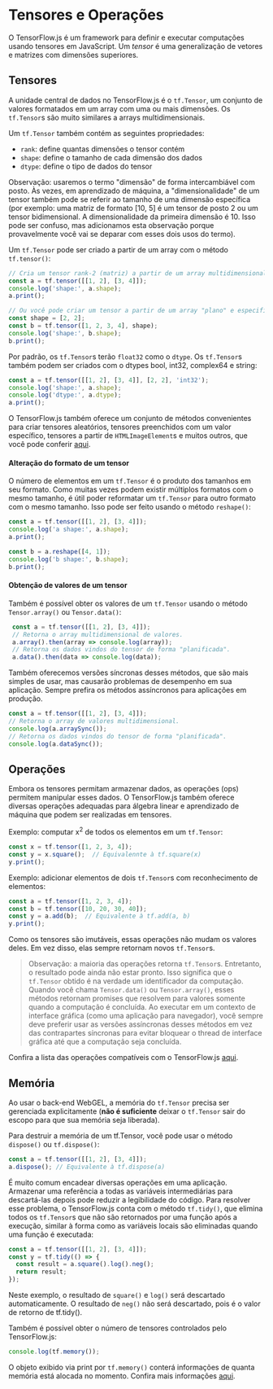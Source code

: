 # Tensores e Operações

O TensorFlow.js é um framework para definir e executar computações usando tensores em JavaScript. Um  *tensor* é uma generalização de vetores e matrizes com dimensões superiores.

## Tensores

A unidade central de dados no TensorFlow.js é o  `tf.Tensor`, um conjunto de valores formatados em um array com uma ou mais dimensões. Os `tf.Tensor`s são muito similares a arrays multidimensionais.

Um `tf.Tensor` também contém as seguintes propriedades:

- `rank`: define quantas dimensões o tensor contém
- `shape`: define o tamanho de cada dimensão dos dados
- `dtype`: define o tipo de dados do tensor

Observação: usaremos o termo "dimensão" de forma intercambiável com posto. Às vezes, em aprendizado de máquina, a "dimensionalidade" de um tensor também pode se referir ao tamanho de uma dimensão específica (por exemplo: uma matriz de formato [10, 5] é um tensor de posto 2 ou um tensor  bidimensional. A dimensionalidade da primeira dimensão é 10. Isso pode ser confuso, mas adicionamos esta observação porque provavelmente você vai se deparar com esses dois usos do termo).

Um `tf.Tensor` pode ser criado a partir de um array com o método `tf.tensor()`:

```js
// Cria um tensor rank-2 (matriz) a partir de um array multidimensional.
const a = tf.tensor([[1, 2], [3, 4]]);
console.log('shape:', a.shape);
a.print();

// Ou você pode criar um tensor a partir de um array "plano" e especificar o formato.
const shape = [2, 2];
const b = tf.tensor([1, 2, 3, 4], shape);
console.log('shape:', b.shape);
b.print();
```

Por padrão, os `tf.Tensor`s terão `float32` como o  `dtype`. Os   `tf.Tensor`s também podem ser criados com o dtypes bool, int32, complex64 e string:

```js
const a = tf.tensor([[1, 2], [3, 4]], [2, 2], 'int32');
console.log('shape:', a.shape);
console.log('dtype:', a.dtype);
a.print();
```

O TensorFlow.js também oferece um conjunto de métodos convenientes para criar tensores aleatórios, tensores preenchidos com um valor específico, tensores a partir de `HTMLImageElement`s e muitos outros, que você pode conferir [aqui](https://js.tensorflow.org/api/latest/#Tensors-Creation).

#### Alteração do formato de um tensor

O número de elementos em um `tf.Tensor` é o produto dos tamanhos em seu formato. Como muitas vezes podem existir múltiplos formatos com o mesmo tamanho, é útil poder reformatar um `tf.Tensor` para outro formato com o mesmo tamanho. Isso pode ser feito usando o método `reshape()`:

```js
const a = tf.tensor([[1, 2], [3, 4]]);
console.log('a shape:', a.shape);
a.print();

const b = a.reshape([4, 1]);
console.log('b shape:', b.shape);
b.print();
```

#### Obtenção de valores de um tensor

Também é possível obter os valores de um `tf.Tensor` usando o método `Tensor.array()` ou `Tensor.data()`:

```js
 const a = tf.tensor([[1, 2], [3, 4]]);
 // Retorna o array multidimensional de valores.
 a.array().then(array => console.log(array));
 // Retorna os dados vindos do tensor de forma "planificada".
 a.data().then(data => console.log(data));
```

Também oferecemos versões síncronas desses métodos, que são mais simples de usar, mas causarão problemas de desempenho em sua aplicação. Sempre prefira os métodos assíncronos para aplicações em produção.

```js
const a = tf.tensor([[1, 2], [3, 4]]);
// Retorna o array de valores multidimensional.
console.log(a.arraySync());
// Retorna os dados vindos do tensor de forma "planificada".
console.log(a.dataSync());
```

## Operações

Embora os tensores permitam armazenar dados, as operações (ops) permitem manipular esses dados. O TensorFlow.js também oferece diversas operações adequadas para álgebra linear e aprendizado de máquina que podem ser realizadas em tensores.

Exemplo: computar x<sup>2</sup> de todos os elementos em um `tf.Tensor`:

```js
const x = tf.tensor([1, 2, 3, 4]);
const y = x.square();  // Equivalennte à tf.square(x)
y.print();
```

Exemplo: adicionar elementos de dois `tf.Tensor`s com reconhecimento de elementos:

```js
const a = tf.tensor([1, 2, 3, 4]);
const b = tf.tensor([10, 20, 30, 40]);
const y = a.add(b);  // Equivalente à tf.add(a, b)
y.print();
```

Como os tensores são imutáveis, essas operações não mudam os valores deles. Em vez disso, elas sempre retornam novos `tf.Tensor`s.

> Observação: a maioria das operações retorna  `tf.Tensor`s. Entretanto, o resultado pode ainda não estar pronto. Isso significa que o `tf.Tensor` obtido é na verdade um identificador da computação. Quando você chama `Tensor.data()` ou `Tensor.array()`, esses métodos retornam promises que resolvem para valores somente quando a computação é concluída. Ao executar em um contexto de interface gráfica (como uma aplicação para navegador), você sempre deve preferir usar as versões assíncronas desses métodos em vez das contrapartes síncronas para evitar bloquear o thread de interface gráfica até que a computação seja concluída.

Confira a lista das operações compatíveis com o TensorFlow.js [aqui](https://js.tensorflow.org/api/latest/#Operations).

## Memória

Ao usar o back-end WebGEL, a memória do `tf.Tensor` precisa ser gerenciada explicitamente (**não é suficiente** deixar o `tf.Tensor` sair do escopo para que sua memória seja liberada).

Para destruir a memória de um tf.Tensor, você pode usar o método `dispose()` ou `tf.dispose()`:

```js
const a = tf.tensor([[1, 2], [3, 4]]);
a.dispose(); // Equivalente à tf.dispose(a)
```

É muito comum encadear diversas operações em uma aplicação. Armazenar uma referência a todas as variáveis intermediárias para descartá-las depois pode reduzir a legibilidade do código. Para resolver esse problema, o TensorFlow.js conta com o método   `tf.tidy()`, que elimina todos os `tf.Tensor`s que não são retornados por uma função após a execução, similar à forma como as variáveis locais são eliminadas quando uma função é executada:

```js
const a = tf.tensor([[1, 2], [3, 4]]);
const y = tf.tidy(() => {
  const result = a.square().log().neg();
  return result;
});
```

Neste exemplo, o resultado de  `square()` e `log()` será descartado automaticamente. O resultado de `neg()` não será descartado, pois é o valor de retorno de tf.tidy().

Também é possível obter o número de tensores controlados pelo TensorFlow.js:

```js
console.log(tf.memory());
```

O objeto exibido via print por `tf.memory()` conterá informações de quanta memória está alocada no momento. Confira mais informações [aqui](https://js.tensorflow.org/api/latest/#memory).
